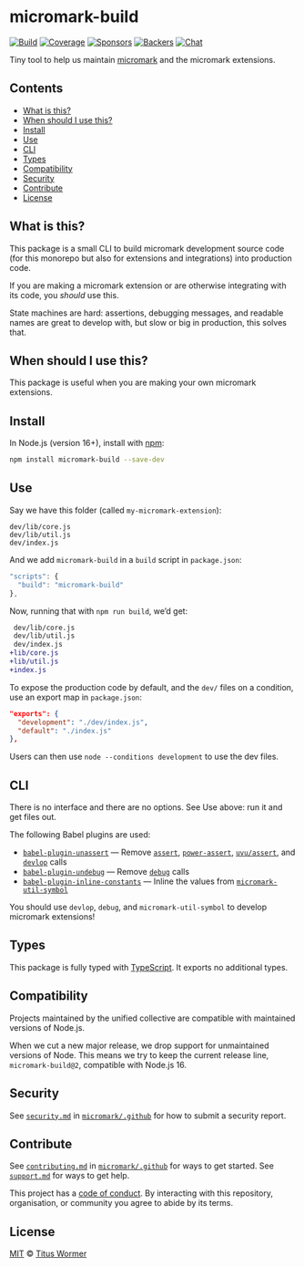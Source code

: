 # micromark-build

[![Build][build-badge]][build]
[![Coverage][coverage-badge]][coverage]
[![Sponsors][sponsors-badge]][opencollective]
[![Backers][backers-badge]][opencollective]
[![Chat][chat-badge]][chat]

Tiny tool to help us maintain [micromark][] and the micromark extensions.

## Contents

* [What is this?](#what-is-this)
* [When should I use this?](#when-should-i-use-this)
* [Install](#install)
* [Use](#use)
* [CLI](#cli)
* [Types](#types)
* [Compatibility](#compatibility)
* [Security](#security)
* [Contribute](#contribute)
* [License](#license)

## What is this?

This package is a small CLI to build micromark development source code (for
this monorepo but also for extensions and integrations) into production code.

If you are making a micromark extension or are otherwise integrating with
its code, you *should* use this.

State machines are hard: assertions, debugging messages, and readable names
are great to develop with, but slow or big in production, this solves that.

## When should I use this?

This package is useful when you are making your own micromark extensions.

## Install

In Node.js (version 16+), install with [npm][]:

```sh
npm install micromark-build --save-dev
```

## Use

Say we have this folder (called `my-micromark-extension`):

```text
dev/lib/core.js
dev/lib/util.js
dev/index.js
```

And we add `micromark-build` in a `build` script in `package.json`:

```js
"scripts": {
  "build": "micromark-build"
},
```

Now, running that with `npm run build`, we’d get:

```diff
 dev/lib/core.js
 dev/lib/util.js
 dev/index.js
+lib/core.js
+lib/util.js
+index.js
```

To expose the production code by default, and the `dev/` files on a condition,
use an export map in `package.json`:

```json
"exports": {
  "development": "./dev/index.js",
  "default": "./index.js"
},
```

Users can then use `node --conditions development` to use the dev files.

## CLI

There is no interface and there are no options.
See Use above: run it and get files out.

The following Babel plugins are used:

* [`babel-plugin-unassert`](https://github.com/unassert-js/babel-plugin-unassert)
  — Remove [`assert`](https://nodejs.org/api/assert.html),
  [`power-assert`](https://github.com/power-assert-js/power-assert),
  [`uvu/assert`](https://github.com/lukeed/uvu), and
  [`devlop`](https://github.com/wooorm/devlop) calls
* [`babel-plugin-undebug`](https://github.com/wooorm/babel-plugin-undebug)
  — Remove [`debug`](https://github.com/visionmedia/debug) calls
* [`babel-plugin-inline-constants`](https://github.com/wooorm/babel-plugin-inline-constants)
  — Inline the values from
  [`micromark-util-symbol`](https://github.com/micromark/micromark/tree/main/packages/micromark-util-symbol)

You should use `devlop`, `debug`, and `micromark-util-symbol` to develop
micromark extensions!

## Types

This package is fully typed with [TypeScript][].
It exports no additional types.

## Compatibility

Projects maintained by the unified collective are compatible with maintained
versions of Node.js.

When we cut a new major release, we drop support for unmaintained versions of
Node.
This means we try to keep the current release line, `micromark-build@2`,
compatible with Node.js 16.

## Security

See [`security.md`][securitymd] in [`micromark/.github`][health] for how to
submit a security report.

## Contribute

See [`contributing.md`][contributing] in [`micromark/.github`][health] for ways
to get started.
See [`support.md`][support] for ways to get help.

This project has a [code of conduct][coc].
By interacting with this repository, organisation, or community you agree to
abide by its terms.

## License

[MIT][license] © [Titus Wormer][author]

<!-- Definitions -->

[author]: https://wooorm.com

[backers-badge]: https://opencollective.com/unified/backers/badge.svg

[build]: https://github.com/micromark/micromark/actions

[build-badge]: https://github.com/micromark/micromark/workflows/main/badge.svg

[chat]: https://github.com/micromark/micromark/discussions

[chat-badge]: https://img.shields.io/badge/chat-discussions-success.svg

[coc]: https://github.com/micromark/.github/blob/main/code-of-conduct.md

[contributing]: https://github.com/micromark/.github/blob/main/contributing.md

[coverage]: https://codecov.io/github/micromark/micromark

[coverage-badge]: https://img.shields.io/codecov/c/github/micromark/micromark.svg

[health]: https://github.com/micromark/.github

[license]: https://github.com/micromark/micromark/blob/main/license

[micromark]: https://github.com/micromark/micromark

[npm]: https://docs.npmjs.com/cli/install

[opencollective]: https://opencollective.com/unified

[securitymd]: https://github.com/micromark/.github/blob/main/security.md

[sponsors-badge]: https://opencollective.com/unified/sponsors/badge.svg

[support]: https://github.com/micromark/.github/blob/main/support.md

[typescript]: https://www.typescriptlang.org
